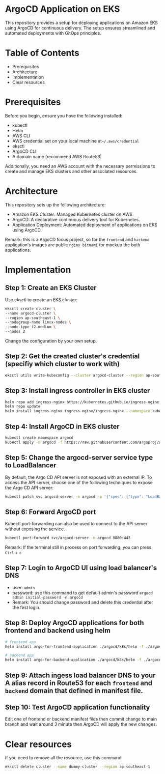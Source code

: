 # ArgoCD Application on EKS

This repository provides a setup for deploying applications on Amazon EKS using ArgoCD for continuous delivery. The setup ensures streamlined and automated deployments with GitOps principles.

# Table of Contents

- Prerequisites
- Architecture
- Implementation
- Clear resources

# Prerequisites

Before you begin, ensure you have the following installed:

- kubectl
- Helm
- AWS CLI
- AWS credential set on your local machine at`~/.aws/credential`
- eksctl
- ArgoCD CLI
- A domain name (recommend AWS Route53)

Additionally, you need an AWS account with the necessary permissions to create and manage EKS clusters and other associated resources.

# Architecture

This repository sets up the following architecture:

- Amazon EKS Cluster: Managed Kubernetes cluster on AWS.
- ArgoCD: A declarative continuous delivery tool for Kubernetes.
- Application Deployment: Automated deployment of applications on EKS using ArgoCD.

Remark: this is a ArgoCD focus project, so for the `frontend` and `backend` application's images are public `nginx bitnami` for mockup the both applications.

# Implementation

## Step 1: Create an EKS Cluster

Use eksctl to create an EKS cluster:

```bash
eksctl create cluster \
--name argocd-cluster \
--region ap-southeast-1 \
--nodegroup-name linux-nodes \
--node-type t2.medium \
--nodes 2
```

Change the configuration by your own setup.

## Step 2: Get the created cluster's credential (specifiy which cluster to work with)

```bash
eksctl utils write-kubeconfig --cluster argocd-cluster --region ap-southeast-1
```

## Step 3: Install ingress controller in EKS cluster

```bash
helm repo add ingress-nginx https://kubernetes.github.io/ingress-nginx
helm repo update
helm install ingress-nginx ingress-nginx/ingress-nginx --namespace kube-system
```

## Step 4: Install ArgoCD in EKS cluster

```bash
kubectl create namespace argocd
kubectl apply -n argocd -f https://raw.githubusercontent.com/argoproj/argo-cd/stable/manifests/install.yaml
```

## Step 5: Change the argocd-server service type to LoadBalancer

By default, the Argo CD API server is not exposed with an external IP. To access the API server, choose one of the following techniques to expose the Argo CD API server:

```bash
kubectl patch svc argocd-server -n argocd -p '{"spec": {"type": "LoadBalancer"}}'
```

## Step 6: Forward ArgoCD port

Kubectl port-forwarding can also be used to connect to the API server without exposing the service.

```bash
kubectl port-forward svc/argocd-server -n argocd 8080:443
```

Remark: If the terminal still in process on port forwarding, you can press `Ctrl` + `c`

## Step 7: Login to ArgoCD UI using load balancer's DNS

- user: `admin`
- password: use this command to get default admin's password `argocd admin initial-password -n argocd`
- Remark: You should change password and delete this credential after the first login.

## Step 8: Deploy ArgoCD applications for both frontend and backend using helm

```bash
# frontend app
helm install argo-for-frontend-application ./argocd/k8s/helm -f ./argocd/k8s/helm-values/values-dev-frontend-argocd.yaml

# backend app
helm install argo-for-backend-application ./argocd/k8s/helm -f ./argocd/k8s/helm-values/values-dev-backend-argocd.yaml
```

## Step 9: Attach ingess load balancer DNS to your A alias record in Route53 for each `frontend` and `backend` domain that defined in manifest file.

## Step 10: Test ArgoCD application functionality

Edit one of frontend or backend manifest files then commit change to main branch and wait around 3 minute then ArgoCD will apply the new changes.

# Clear resources

If you need to remove all the resource, use this command

```bash
eksctl delete cluster --name dummy-cluster --region ap-southeast-1
```
